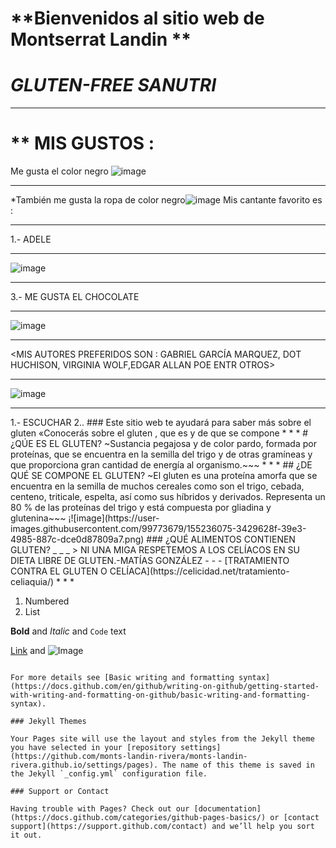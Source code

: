 # **Bienvenidos al sitio web de Montserrat Landin **
# *GLUTEN-FREE SANUTRI*
***
# ** MIS GUSTOS :
Me gusta el color negro ![image](https://user-images.githubusercontent.com/99773679/156069598-ab9636ae-775b-427e-833d-d2f875175c76.png)
***
*También me gusta  la ropa de color negro![image](https://user-images.githubusercontent.com/99773679/156069670-bab5f9e7-e002-44c6-9b5c-951cc22fe563.png)
Mis cantante favorito es :
***
1.- ADELE
***
![image](https://user-images.githubusercontent.com/99773679/156070756-b1b1767e-b221-4a25-9f4c-14709f9d9c0a.png)
_ _ _
3.- ME  GUSTA EL CHOCOLATE 
* * *
![image](https://user-images.githubusercontent.com/99773679/156071321-9a2337a9-5385-496b-816e-6c9c685b0bc9.png)
- - -
\<MIS AUTORES PREFERIDOS SON : GABRIEL GARCÍA MARQUEZ, DOT HUCHISON, VIRGINIA WOLF,EDGAR ALLAN POE ENTR OTROS>
_ _  _
![image](https://user-images.githubusercontent.com/99773679/156072514-67115fe7-32ee-458f-af62-06d7d3b4337a.png)
_ _ _
<MIS HABILIDADES SOCIALES>
 1.-  ESCUCHAR
  2..
### Este sitio web te ayudará para saber más sobre el gluten
«Conocerás sobre el gluten ,
que es 
y de que se compone
* * *
# ¿QÚE ES EL GLUTEN?
~Sustancia pegajosa y de color pardo, formada por proteínas, que se encuentra en la semilla del trigo y de otras gramíneas y que proporciona gran cantidad de energía al organismo.~~~
* *  *
## ¿DE QUÉ SE COMPONE EL GLUTEN?
~El gluten es una proteína amorfa que se encuentra en la semilla de muchos cereales como son el trigo, cebada, centeno, triticale, espelta, así como sus híbridos y derivados. Representa un 80 % de las proteínas del trigo y está compuesta por gliadina y glutenina~~~
¡![image](https://user-images.githubusercontent.com/99773679/155236075-3429628f-39e3-4985-887c-dce0d87809a7.png)
### ¿QUÉ ALIMENTOS CONTIENEN GLUTEN?
_ _ _
> NI UNA MIGA RESPETEMOS A LOS CELÍACOS  EN SU DIETA LIBRE DE GLUTEN.-MATÍAS GONZÁLEZ
- - -
[TRATAMIENTO CONTRA EL GLUTEN O CELÍACA](https://celicidad.net/tratamiento-celiaquia/)
* * *



1. Numbered
2. List

**Bold** and _Italic_ and `Code` text

[Link](url) and ![Image](src)
```

For more details see [Basic writing and formatting syntax](https://docs.github.com/en/github/writing-on-github/getting-started-with-writing-and-formatting-on-github/basic-writing-and-formatting-syntax).

### Jekyll Themes

Your Pages site will use the layout and styles from the Jekyll theme you have selected in your [repository settings](https://github.com/monts-landin-rivera/monts-landin-rivera.github.io/settings/pages). The name of this theme is saved in the Jekyll `_config.yml` configuration file.

### Support or Contact

Having trouble with Pages? Check out our [documentation](https://docs.github.com/categories/github-pages-basics/) or [contact support](https://support.github.com/contact) and we’ll help you sort it out.
